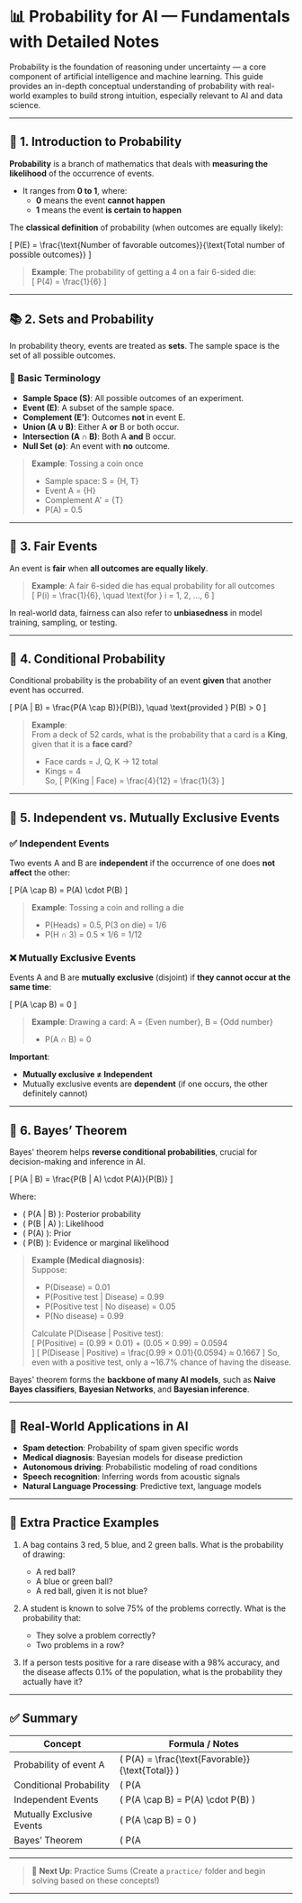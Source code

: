 # 📊 Probability for AI — Fundamentals with Detailed Notes

Probability is the foundation of reasoning under uncertainty — a core component of artificial intelligence and machine learning. This guide provides an in-depth conceptual understanding of probability with real-world examples to build strong intuition, especially relevant to AI and data science.

---

## 📌 1. Introduction to Probability

**Probability** is a branch of mathematics that deals with **measuring the likelihood** of the occurrence of events.

- It ranges from **0 to 1**, where:
  - **0** means the event **cannot happen**
  - **1** means the event **is certain to happen**
  
The **classical definition** of probability (when outcomes are equally likely):

\[
P(E) = \frac{\text{Number of favorable outcomes}}{\text{Total number of possible outcomes}}
\]

> **Example**: The probability of getting a 4 on a fair 6-sided die:  
> \[
> P(4) = \frac{1}{6}
> \]

---

## 📚 2. Sets and Probability

In probability theory, events are treated as **sets**. The sample space is the set of all possible outcomes.

### 🔹 Basic Terminology

- **Sample Space (S)**: All possible outcomes of an experiment.
- **Event (E)**: A subset of the sample space.
- **Complement (E')**: Outcomes **not** in event E.
- **Union (A ∪ B)**: Either A **or** B or both occur.
- **Intersection (A ∩ B)**: Both A **and** B occur.
- **Null Set (∅)**: An event with **no** outcome.

> **Example**: Tossing a coin once  
> - Sample space: S = {H, T}  
> - Event A = {H}  
> - Complement A' = {T}  
> - P(A) = 0.5

---

## 🎯 3. Fair Events

An event is **fair** when **all outcomes are equally likely**.

> **Example**: A fair 6-sided die has equal probability for all outcomes  
> \[
> P(i) = \frac{1}{6}, \quad \text{for } i = 1, 2, ..., 6
> \]

In real-world data, fairness can also refer to **unbiasedness** in model training, sampling, or testing.

---

## 🔄 4. Conditional Probability

Conditional probability is the probability of an event **given** that another event has occurred.

\[
P(A | B) = \frac{P(A \cap B)}{P(B)}, \quad \text{provided } P(B) > 0
\]

> **Example**:  
> From a deck of 52 cards, what is the probability that a card is a **King**, given that it is a **face card**?  
> - Face cards = J, Q, K → 12 total  
> - Kings = 4  
> So,
> \[
> P(King | Face) = \frac{4}{12} = \frac{1}{3}
> \]

---

## 🔗 5. Independent vs. Mutually Exclusive Events

### ✅ Independent Events

Two events A and B are **independent** if the occurrence of one does **not affect** the other:

\[
P(A \cap B) = P(A) \cdot P(B)
\]

> **Example**: Tossing a coin and rolling a die  
> - P(Heads) = 0.5, P(3 on die) = 1/6  
> - P(H ∩ 3) = 0.5 × 1/6 = 1/12

### ❌ Mutually Exclusive Events

Events A and B are **mutually exclusive** (disjoint) if **they cannot occur at the same time**:

\[
P(A \cap B) = 0
\]

> **Example**: Drawing a card: A = {Even number}, B = {Odd number}  
> - P(A ∩ B) = 0

**Important**:  
- **Mutually exclusive ≠ Independent**  
- Mutually exclusive events are **dependent** (if one occurs, the other definitely cannot)

---

## 📐 6. Bayes’ Theorem

Bayes' theorem helps **reverse conditional probabilities**, crucial for decision-making and inference in AI.

\[
P(A | B) = \frac{P(B | A) \cdot P(A)}{P(B)}
\]

Where:
- \( P(A | B) \): Posterior probability
- \( P(B | A) \): Likelihood
- \( P(A) \): Prior
- \( P(B) \): Evidence or marginal likelihood

> **Example (Medical diagnosis)**:  
> Suppose:
> - P(Disease) = 0.01  
> - P(Positive test | Disease) = 0.99  
> - P(Positive test | No disease) = 0.05  
> - P(No disease) = 0.99
>
> Calculate P(Disease | Positive test):  
> \[
> P(Positive) = (0.99 × 0.01) + (0.05 × 0.99) = 0.0594  
> \]
> \[
> P(Disease | Positive) = \frac{0.99 × 0.01}{0.0594} ≈ 0.1667
> \]
> So, even with a positive test, only a ~16.7% chance of having the disease.

Bayes' theorem forms the **backbone of many AI models**, such as **Naive Bayes classifiers**, **Bayesian Networks**, and **Bayesian inference**.

---

## 🧠 Real-World Applications in AI

- **Spam detection**: Probability of spam given specific words  
- **Medical diagnosis**: Bayesian models for disease prediction  
- **Autonomous driving**: Probabilistic modeling of road conditions  
- **Speech recognition**: Inferring words from acoustic signals  
- **Natural Language Processing**: Predictive text, language models

---

## 🔁 Extra Practice Examples

1. A bag contains 3 red, 5 blue, and 2 green balls. What is the probability of drawing:
   - A red ball?
   - A blue or green ball?
   - A red ball, given it is not blue?

2. A student is known to solve 75% of the problems correctly. What is the probability that:
   - They solve a problem correctly?
   - Two problems in a row?

3. If a person tests positive for a rare disease with a 98% accuracy, and the disease affects 0.1% of the population, what is the probability they actually have it?

---

## ✅ Summary

| Concept                       | Formula / Notes                                      |
|------------------------------|------------------------------------------------------|
| Probability of event A       | \( P(A) = \frac{\text{Favorable}}{\text{Total}} \)   |
| Conditional Probability      | \( P(A | B) = \frac{P(A \cap B)}{P(B)} \)            |
| Independent Events           | \( P(A \cap B) = P(A) \cdot P(B) \)                  |
| Mutually Exclusive Events    | \( P(A \cap B) = 0 \)                                |
| Bayes’ Theorem               | \( P(A | B) = \frac{P(B | A) \cdot P(A)}{P(B)} \)     |

---

> 📁 **Next Up**: Practice Sums (Create a `practice/` folder and begin solving based on these concepts!)

---

